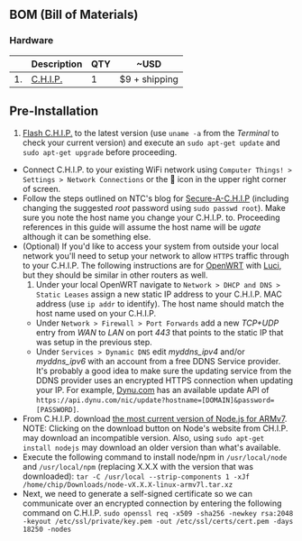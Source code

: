 ## BOM (Bill of Materials)
### Hardware
|               | Description   | QTY           | ~USD |
| ------------- | ------------- | ------------- | ------------- | 
| 1.            | [C.H.I.P.](http://getchip.com)  | 1 | $9 + shipping |
## Pre-Installation
1. [Flash C.H.I.P.](http://flash.getchip.com) to the latest version (use `uname -a` from the _Terminal_ to check your current version) and execute an `sudo apt-get update` and `sudo apt-get upgrade` before proceeding.
* Connect C.H.I.P. to your existing WiFi network using `Computer Things! > Settings > Network Connections` or the :signal_strength: icon in the upper right corner of screen.
* Follow the steps outlined on NTC's blog for [Secure-A-C.H.I.P](http://blog.nextthing.co/secure-a-chip) (including changing the suggested _root_ password using `sudo passwd root`). Make sure you note the host name you change your C.H.I.P. to. Proceeding references in this guide will assume the host name will be *ugate* although it can be something else.
* (Optional) If you'd like to access your system from outside your local network you'll need to setup your network to allow `HTTPS` traffic through to your C.H.I.P. The following instructions are for [OpenWRT](https://openwrt.org/) with [Luci](https://wiki.openwrt.org/doc/techref/luci), but they should be similar in other routers as well. 
  1. Under your local OpenWRT navigate to `Network > DHCP and DNS > Static Leases` assign a new static IP address to your C.H.I.P. MAC address (use `ip addr` to identify). The host name should match the host name used on your C.H.I.P.
  * Under `Network > Firewall > Port Forwards` add a new _TCP+UDP_ entry from _WAN_ to _LAN_ on port _443_ that points to the static IP that was setup in the previous step.
  * Under `Services > Dynamic DNS` edit *myddns_ipv4* and/or *myddns_ipv6* with an account from a free DDNS Service provider. It's probably a good idea to make sure the updating service from the DDNS provider uses an encrypted HTTPS connection when updating your IP. For example, [Dynu.com](https://www.dynu.com/en-US/DynamicDNS) has an available update API of `https://api.dynu.com/nic/update?hostname=[DOMAIN]&password=[PASSWORD]`. 
* From C.H.I.P. download [the most current version of Node.js for ARMv7](https://nodejs.org/en/download/current/). NOTE: Clicking on the download button on Node's website from CH.I.P. may download an incompatible version. Also, using `sudo apt-get install nodejs` may download an older version than what's available.
* Execute the following command to install node/npm in `/usr/local/node` and `/usr/local/npm` (replacing X.X.X with the version that was downloaded): `tar -C /usr/local --strip-components 1 -xJf /home/chip/Downloads/node-vX.X.X-linux-armv7l.tar.xz`
* Next, we need to generate a self-signed certificate so we can communicate over an encrypted connection by entering the following command on C.H.I.P. `sudo openssl req -x509 -sha256 -newkey rsa:2048 -keyout /etc/ssl/private/key.pem -out /etc/ssl/certs/cert.pem -days 18250 -nodes`

